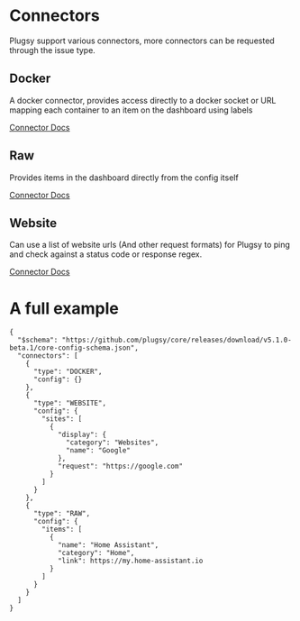 # Connectors

Plugsy support various connectors, more connectors can be requested through the issue type.

## Docker

A docker connector, provides access directly to a docker socket or URL mapping each container to an item on the dashboard using labels

[Connector Docs](connectors/docker.md)

## Raw

Provides items in the dashboard directly from the config itself

[Connector Docs](connectors/raw.md)

## Website

Can use a list of website urls (And other request formats) for Plugsy to ping and check against a status code or response regex.

[Connector Docs](connectors/website.md)

# A full example

```
{
  "$schema": "https://github.com/plugsy/core/releases/download/v5.1.0-beta.1/core-config-schema.json",
  "connectors": [
    {
      "type": "DOCKER",
      "config": {}
    },
    {
      "type": "WEBSITE",
      "config": {
        "sites": [
          {
            "display": {
              "category": "Websites",
              "name": "Google"
            },
            "request": "https://google.com"
          }
        ]
      }
    },
    {
      "type": "RAW",
      "config": {
        "items": [
          {
            "name": "Home Assistant",
            "category": "Home",
            "link": https://my.home-assistant.io
          }
        ]
      }
    }
  ]
}
```
